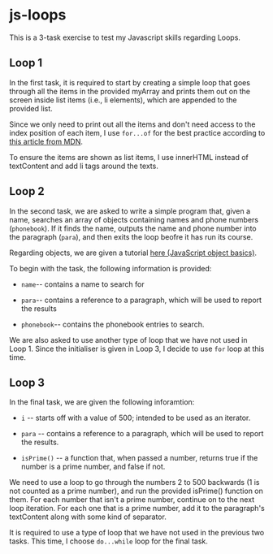# js-loops

This is a 3-task exercise to test my Javascript skills regarding Loops.

## Loop 1

In the first task, it is required to start by creating a simple loop that goes through all the items in the provided myArray
and prints them out on the screen inside list items (i.e., li elements), which are appended to the provided list.

Since we only need to print out all the items and don't need access to the index position of each item, I use `for...of` for the best practice according to [this article from MDN](https://developer.mozilla.org/en-US/docs/Learn/JavaScript/Building_blocks/Looping_code#which_loop_type_should_you_use).

To ensure the items are shown as list items, I use innerHTML instead of textContent and add li tags around the texts.

## Loop 2

In the second task, we are asked to write a simple program that, given a name, searches an array of objects containing names and phone numbers (`phonebook`).
If it finds the name, outputs the name and phone number into the paragraph (`para`), and then exits the loop beofre it has run its course.

Regarding objects, we are given a tutorial [here (JavaScript object basics)](https://developer.mozilla.org/en-US/docs/Learn/JavaScript/Objects/Basics).

To begin with the task, the following information is provided:

* `name`-- contains a name to search for

* `para`-- contains a reference to a paragraph, which will be used to report the results

* `phonebook`-- contains the phonebook entries to search.

We are also asked to use another type of loop that we have not used in Loop 1.
Since the initialiser is given in Loop 3, I decide to use `for` loop at this time.

## Loop 3

In the final task, we are given the following inforamtion:

* `i` -- starts off with a value of 500; intended to be used as an iterator.

* `para` -- contains a reference to a paragraph, which will be used to report the results.
  
* `isPrime()` -- a function that, when passed a number, returns true if the number is a prime number, and false if not.

We need to use a loop to go through the numbers 2 to 500 backwards (1 is not counted as a prime number), and run the provided isPrime() function on them.
For each number that isn't a prime number, continue on to the next loop iteration. 
For each one that is a prime number, add it to the paragraph's textContent along with some kind of separator.

It is required to use a type of loop that we have not used in the previous two tasks.
This time, I choose `do...while` loop for the final task.
